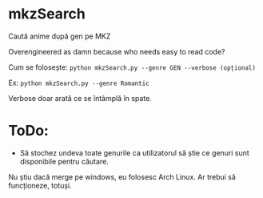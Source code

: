 # mkzSearch
Caută anime după gen pe MKZ

Overengineered as damn because who needs easy to read code?

Cum se folosește:
```python mkzSearch.py --genre GEN --verbose (opțional)```

Ex:
```python mkzSearch.py --genre Romantic```

Verbose doar arată ce se întâmplă în spate.

# ToDo:
- Să stochez undeva toate genurile ca utilizatorul să știe ce genuri sunt disponibile pentru căutare.

Nu știu dacă merge pe windows, eu folosesc Arch Linux. Ar trebui să funcționeze, totuși.
